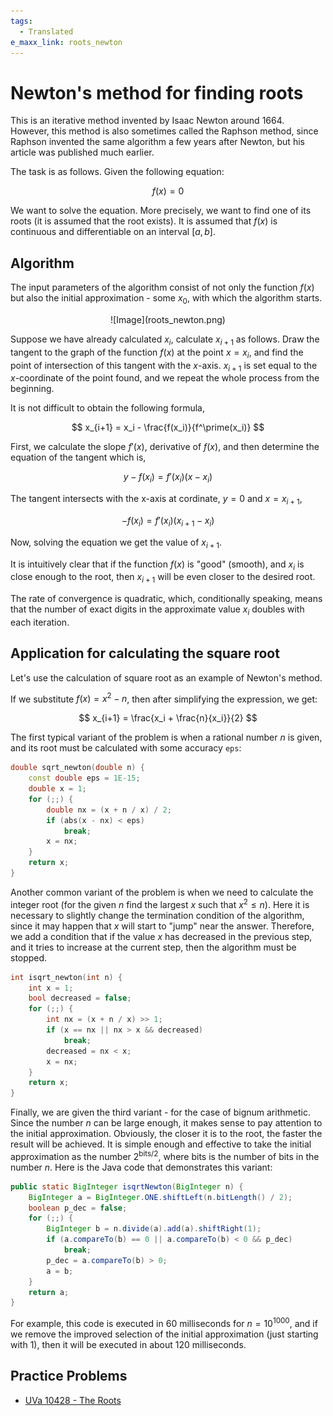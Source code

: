 ```yaml
---
tags:
  - Translated
e_maxx_link: roots_newton
---
```


# Newton's method for finding roots 

This is an iterative method invented by Isaac Newton around 1664. However, this method is also sometimes called the Raphson method, since Raphson invented the same algorithm a few years after Newton, but his article was published much earlier.

The task is as follows. Given the following equation:

$$f(x) = 0$$

We want to solve the equation. More precisely, we want to find one of its roots (it is assumed that the root exists). It is assumed that $f(x)$ is continuous and differentiable on an interval $[a, b]$.

## Algorithm

The input parameters of the algorithm consist of not only the function $f(x)$ but also the initial approximation - some $x_0$, with which the algorithm starts.

<div style="text-align:center">
  ![Image](roots_newton.png)
</div>

Suppose we have already calculated $x_i$, calculate $x_{i+1}$ as follows. Draw the tangent to the graph of the function $f(x)$ at the point $x = x_i$, and find the point of intersection of this tangent with the $x$-axis. $x_{i+1}$ is set equal to the $x$-coordinate of the point found, and we repeat the whole process from the beginning.

It is not difficult to obtain the following formula,

$$ x_{i+1} = x_i - \frac{f(x_i)}{f^\prime(x_i)} $$

First, we calculate the slope $f'(x)$, derivative of $f(x)$, and then determine the equation of the tangent which is,

$$ y - f(x_i) = f'(x_i)(x - x_i) $$ 

The tangent intersects with the x-axis at cordinate, $y = 0$ and $x = x_{i+1}$,

$$ - f(x_i) = f'(x_i)(x_{i+1} - x_i) $$ 

Now, solving the equation we get the value of $x_{i+1}$.

It is intuitively clear that if the function $f(x)$ is "good" (smooth), and $x_i$ is close enough to the root, then $x_{i+1}$ will be even closer to the desired root.

The rate of convergence is quadratic, which, conditionally speaking, means that the number of exact digits in the approximate value $x_i$ doubles with each iteration.

## Application for calculating the square root

Let's use the calculation of square root as an example of Newton's method.

If we substitute $f(x) = x^2 - n$, then after simplifying the expression, we get:

$$ x_{i+1} = \frac{x_i + \frac{n}{x_i}}{2} $$

The first typical variant of the problem is when a rational number $n$ is given, and its root must be calculated with some accuracy `eps`:

```cpp
double sqrt_newton(double n) {
	const double eps = 1E-15;
	double x = 1;
	for (;;) {
		double nx = (x + n / x) / 2;
		if (abs(x - nx) < eps)
			break;
		x = nx;
	}
	return x;
}
```

Another common variant of the problem is when we need to calculate the integer root (for the given $n$ find the largest $x$ such that $x^2 \le n$). Here it is necessary to slightly change the termination condition of the algorithm, since it may happen that $x$ will start to "jump" near the answer. Therefore, we add a condition that if the value $x$ has decreased in the previous step, and it tries to increase at the current step, then the algorithm must be stopped.

```cpp
int isqrt_newton(int n) {
	int x = 1;
	bool decreased = false;
	for (;;) {
		int nx = (x + n / x) >> 1;
		if (x == nx || nx > x && decreased)
			break;
		decreased = nx < x;
		x = nx;
	}
	return x;
}
```

Finally, we are given the third variant - for the case of bignum arithmetic. Since the number $n$ can be large enough, it makes sense to pay attention to the initial approximation. Obviously, the closer it is to the root, the faster the result will be achieved. It is simple enough and effective to take the initial approximation as the number $2^{\textrm{bits}/2}$, where $\textrm{bits}$ is the number of bits in the number $n$. Here is the Java code that demonstrates this variant:

```java
public static BigInteger isqrtNewton(BigInteger n) {
	BigInteger a = BigInteger.ONE.shiftLeft(n.bitLength() / 2);
	boolean p_dec = false;
	for (;;) {
		BigInteger b = n.divide(a).add(a).shiftRight(1);
		if (a.compareTo(b) == 0 || a.compareTo(b) < 0 && p_dec)
			break;
		p_dec = a.compareTo(b) > 0;
		a = b;
	}
	return a;
}
```

For example, this code is executed in $60$ milliseconds for $n = 10^{1000}$, and if we remove the improved selection of the initial approximation (just starting with $1$), then it will be executed in about $120$ milliseconds.

## Practice Problems
- [UVa 10428 - The Roots](https://uva.onlinejudge.org/index.php?option=com_onlinejudge&Itemid=8&category=16&page=show_problem&problem=1369)
